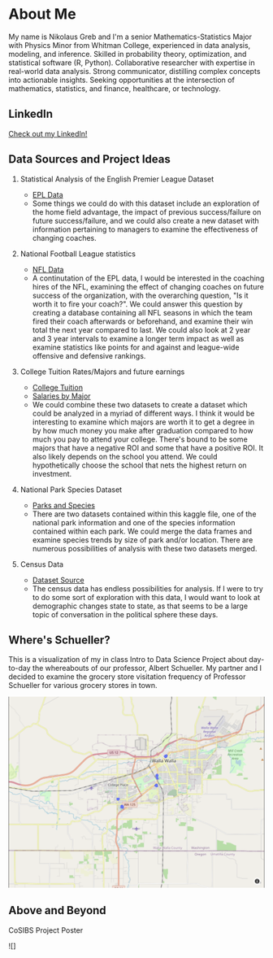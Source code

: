 # About Me

My name is Nikolaus Greb and I'm a senior Mathematics-Statistics Major with Physics Minor from Whitman College, experienced in data analysis, modeling, and inference. Skilled in probability theory, optimization, and statistical software (R, Python). Collaborative researcher with expertise in real-world data analysis. Strong communicator, distilling complex concepts into actionable insights. Seeking opportunities at the intersection of mathematics, statistics, and finance, healthcare, or technology.

## LinkedIn

[Check out my LinkedIn!](https://www.linkedin.com/in/nikolausgreb/)

## Data Sources and Project Ideas

1. Statistical Analysis of the English Premier League Dataset
   * [EPL Data](https://www.kaggle.com/datasets/evangower/premier-league-matches-19922022)
   * Some things we could do with this dataset include an exploration of the home field advantage, the impact of previous success/failure on future success/failure, and we could also create a new dataset with information pertaining to managers to examine the effectiveness of changing coaches.
  
2. National Football League statistics
   * [NFL Data](https://www.footballdb.com/seasons/index.html)
   * A continutation of the EPL data, I would be interested in the coaching hires of the NFL, examining the effect of changing coaches on future success of the organization, with the overarching question, "Is it worth it to fire your coach?". We could answer this question by creating a database containing all NFL seasons in which the team fired their coach afterwards or beforehand, and examine their win total the next year compared to last. We could also look at 2 year and 3 year intervals to examine a longer term impact as well as examine statistics like points for and against and league-wide offensive and defensive rankings.
  
3. College Tuition Rates/Majors and future earnings
   * [College Tuition](https://www.kaggle.com/datasets/jessemostipak/college-tuition-diversity-and-pay)
   * [Salaries by Major](https://www.kaggle.com/datasets/wsj/college-salaries)
   * We could combine these two datasets to create a dataset which could be analyzed in a myriad of different ways. I think it would be interesting to examine which majors are worth it to get a degree in by how much money you make after graduation compared to how much you pay to attend your college. There's bound to be some majors that have a negative ROI and some that have a positive ROI. It also likely depends on the school you attend. We could hypothetically choose the school that nets the highest return on investment.

4. National Park Species Dataset
   * [Parks and Species](https://www.kaggle.com/datasets/nationalparkservice/park-biodiversity?resource=download&select=parks.csv)
   * There are two datasets contained within this kaggle file, one of the national park information and one of the species information contained within each park. We could merge the data frames and examine species trends by size of park and/or location. There are numerous possibilities of analysis with these two datasets merged.

5. Census Data
   * [Dataset Source](https://www.kaggle.com/datasets/muonneutrino/us-census-demographic-data/data)
   * The census data has endless possibilities for analysis. If I were to try to do some sort of exploration with this data, I would want to look at demographic changes state to state, as that seems to be a large topic of conversation in the political sphere these days. 

## Where's Schueller? 

This is a visualization of my in class Intro to Data Science Project about day-to-day the whereabouts of our professor, Albert Schueller. My partner and I decided to examine the grocery store visitation frequency of Professor Schueller for various grocery stores in town.

![Schueller at Various Grocery Stores in the Walla Walla Area](https://github.com/nikgreb/nikgreb.github.io/blob/main/images/Where'sSchueller.png)

## Above and Beyond

CoSIBS Project Poster

![]





